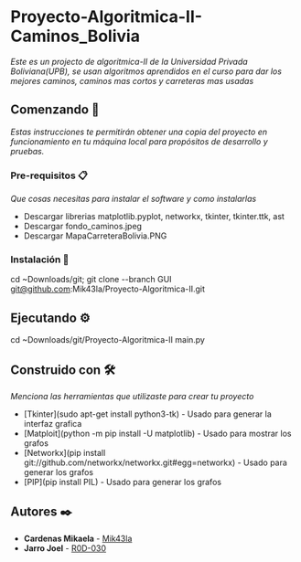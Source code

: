 
# Proyecto-Algoritmica-II-Caminos_Bolivia

_Este es un projecto de algoritmica-II de la Universidad Privada Boliviana(UPB), se usan algoritmos aprendidos en el curso para dar los mejores caminos, caminos mas cortos y carreteras mas usadas_

## Comenzando 🚀

_Estas instrucciones te permitirán obtener una copia del proyecto en funcionamiento en tu máquina local para propósitos de desarrollo y pruebas._




### Pre-requisitos 📋

_Que cosas necesitas para instalar el software y como instalarlas_

- Descargar librerias matplotlib.pyplot, networkx, tkinter, tkinter.ttk, ast
- Descargar fondo_caminos.jpeg
- Descargar MapaCarreteraBolivia.PNG

### Instalación 🔧


cd ~Downloads/git; git clone --branch GUI git@github.com:Mik43la/Proyecto-Algoritmica-II.git



## Ejecutando ⚙️

cd ~Downloads/git/Proyecto-Algoritmica-II
main.py

## Construido con 🛠️

_Menciona las herramientas que utilizaste para crear tu proyecto_

* [Tkinter](sudo apt-get install python3-tk) - Usado para generar la interfaz grafica
* [Matploit](python -m pip install -U matplotlib) - Usado para mostrar los grafos
* [Networkx](pip install git://github.com/networkx/networkx.git#egg=networkx) - Usado para generar los grafos
* [PIP](pip install PIL) - Usado para generar los grafos


## Autores ✒️


* **Cardenas Mikaela** - [Mik43la](https://github.com/Mik43la)
* **Jarro Joel** - [R0D-030](https://github.com/R0D-030)



